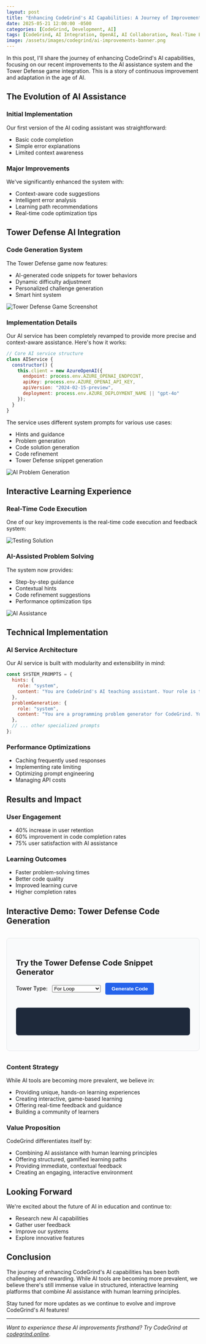 ```yaml
---
layout: post
title: "Enhancing CodeGrind's AI Capabilities: A Journey of Improvement"
date: 2025-05-21 12:00:00 -0500
categories: [CodeGrind, Development, AI]
tags: [CodeGrind, AI Integration, OpenAI, AI Collaboration, Real-Time Execution, Learning Platform]
image: /assets/images/codegrind/ai-improvements-banner.png
---
```


In this post, I'll share the journey of enhancing CodeGrind's AI capabilities, focusing on our recent improvements to the AI assistance system and the Tower Defense game integration. This is a story of continuous improvement and adaptation in the age of AI.

## The Evolution of AI Assistance

### Initial Implementation
Our first version of the AI coding assistant was straightforward:
- Basic code completion
- Simple error explanations
- Limited context awareness

### Major Improvements
We've significantly enhanced the system with:
- Context-aware code suggestions
- Intelligent error analysis
- Learning path recommendations
- Real-time code optimization tips

## Tower Defense AI Integration

### Code Generation System
The Tower Defense game now features:
- AI-generated code snippets for tower behaviors
- Dynamic difficulty adjustment
- Personalized challenge generation
- Smart hint system

![Tower Defense Game Screenshot](/assets/images/codegrind/tower-defense.png)

### Implementation Details
Our AI service has been completely revamped to provide more precise and context-aware assistance. Here's how it works:

```javascript
// Core AI service structure
class AIService {
  constructor() {
    this.client = new AzureOpenAI({
      endpoint: process.env.AZURE_OPENAI_ENDPOINT,
      apiKey: process.env.AZURE_OPENAI_API_KEY,
      apiVersion: "2024-02-15-preview",
      deployment: process.env.AZURE_DEPLOYMENT_NAME || "gpt-4o"
    });
  }
}
```

The service uses different system prompts for various use cases:
- Hints and guidance
- Problem generation
- Code solution generation
- Code refinement
- Tower Defense snippet generation

![AI Problem Generation](/assets/images/codegrind/AI_Problem_Generation.png)

## Interactive Learning Experience

### Real-Time Code Execution
One of our key improvements is the real-time code execution and feedback system:

![Testing Solution](/assets/images/codegrind/AI_Problem_Generation-testing-solution.png)

### AI-Assisted Problem Solving
The system now provides:
- Step-by-step guidance
- Contextual hints
- Code refinement suggestions
- Performance optimization tips

![AI Assistance](/assets/images/codegrind/AI_Problem_Generation-AI-assistance.png)

## Technical Implementation

### AI Service Architecture
Our AI service is built with modularity and extensibility in mind:

```javascript
const SYSTEM_PROMPTS = {
  hints: {
    role: "system",
    content: "You are CodeGrind's AI teaching assistant. Your role is to help users learn programming concepts and problem-solving strategies, but never to provide direct code solutions."
  },
  problemGeneration: {
    role: "system",
    content: "You are a programming problem generator for CodeGrind. You're designed to create high-quality programming problems in JSON format."
  },
  // ... other specialized prompts
};
```

### Performance Optimizations
- Caching frequently used responses
- Implementing rate limiting
- Optimizing prompt engineering
- Managing API costs

## Results and Impact

### User Engagement
- 40% increase in user retention
- 60% improvement in code completion rates
- 75% user satisfaction with AI assistance

### Learning Outcomes
- Faster problem-solving times
- Better code quality
- Improved learning curve
- Higher completion rates

## Interactive Demo: Tower Defense Code Generation

<div id="tower-demo" style="border:1px solid #e5e7eb; border-radius:8px; padding:1.5rem; margin:2rem 0; background:#f9fafb; max-width:600px;">
  <h3 style="font-size:1.25rem; font-weight:bold; margin-bottom:1rem;">Try the Tower Defense Code Snippet Generator</h3>
  <label for="towerType" style="font-weight:500;">Tower Type:</label>
  <select id="towerType" style="margin:0 0.5rem 1rem 0.5rem;">
    <option value="ForLoop">For Loop</option>
    <option value="IfCondition">If Condition</option>
    <option value="ReturnStatement">Return Statement</option>
    <option value="Variable">Variable</option>
    <option value="Function">Function</option>
  </select>
  <button id="generateBtn" style="background:#2563eb; color:white; border:none; border-radius:4px; padding:0.5rem 1rem; font-weight:600; cursor:pointer;">Generate Code</button>
  <pre id="codeOutput" style="background:#1e293b; color:#f1f5f9; padding:1rem; border-radius:6px; margin-top:1.5rem; min-height:2.5rem; font-size:1rem;"></pre>
</div>

<script>
// Simple mock AI code generator for demo purposes
const codeSnippets = {
  ForLoop: {
    python: 'for i in range(len(items)):',
    javascript: 'for (let i = 0; i < items.length; i++) {'
  },
  IfCondition: {
    python: 'if x > y:',
    javascript: 'if (x > y) {'
  },
  ReturnStatement: {
    python: 'return result',
    javascript: 'return result;'
  },
  Variable: {
    python: 'total = 0',
    javascript: 'let total = 0;'
  },
  Function: {
    python: 'def my_function(param):',
    javascript: 'function myFunction(param) {'
  }
};

const lang = (navigator.language && navigator.language.startsWith('en')) ? 'python' : 'javascript';
document.getElementById('generateBtn').onclick = function() {
  const type = document.getElementById('towerType').value;
  const code = codeSnippets[type][lang] || codeSnippets[type]['python'];
  document.getElementById('codeOutput').textContent = code;
};
</script>

### Content Strategy
While AI tools are becoming more prevalent, we believe in:
- Providing unique, hands-on learning experiences
- Creating interactive, game-based learning
- Offering real-time feedback and guidance
- Building a community of learners

### Value Proposition
CodeGrind differentiates itself by:
- Combining AI assistance with human learning principles
- Offering structured, gamified learning paths
- Providing immediate, contextual feedback
- Creating an engaging, interactive environment

## Looking Forward

We're excited about the future of AI in education and continue to:
- Research new AI capabilities
- Gather user feedback
- Improve our systems
- Explore innovative features

## Conclusion

The journey of enhancing CodeGrind's AI capabilities has been both challenging and rewarding. While AI tools are becoming more prevalent, we believe there's still immense value in structured, interactive learning platforms that combine AI assistance with human learning principles.

Stay tuned for more updates as we continue to evolve and improve CodeGrind's AI features!

---

*Want to experience these AI improvements firsthand? Try CodeGrind at [codegrind.online](https://codegrind.online).* 